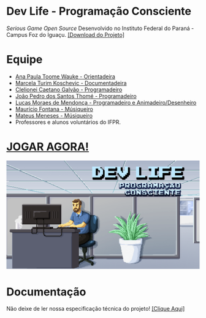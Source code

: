 # Dev Life - Programação Consciente
*Serious Game Open Source* Desenvolvido no Instituto Federal do Paraná - Campus Foz do Iguaçu. [[Download do Projeto]](https://github.com/jogosifpr/devlife/archive/master.zip)

# Equipe

* [Ana Paula Toome Wauke - Orientadeira](mailto:ana.wauke@ifpr.edu.br)
* [Marcela Turim Koschevic - Documentadeira](mailto:marcela.turim@ifpr.edu.br)
* [Clelionei Caetano Galvão - Programadeiro](mailto:ccaetanogalvao@gmail.com)
* [João Pedro dos Santos Thomé - Programadeiro](mailto:jpsthome@gmail.com)
* [Lucas Moraes de Mendonça - Programadeiro e Animadeiro/Desenheiro](http://lmoraes.tumblr.com)
* [Maurício Fontana - Músiqueiro](https://soundcloud.com/moritzo/dev-life-main)
* [Mateus Meneses - Músiqueiro](https://soundcloud.com/mateusmeneses)
* Professores e alunos voluntários do IFPR.

# [JOGAR AGORA!](http://devlife.esy.es)

![alt tag](https://github.com/jogosifpr/devlife/blob/master/Illustration/Scenes/Intro/layout_final.png?raw=true "Ilustração de Lucas Moraes")

# Documentação

Não deixe de ler nossa especificação técnica do projeto! [[Clique Aqui]](https://github.com/jogosifpr/devlife/wiki)
